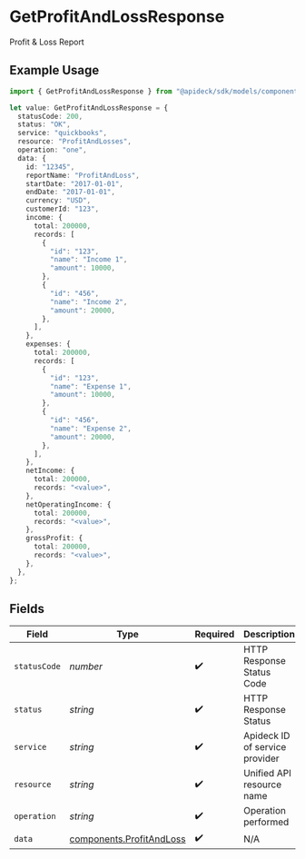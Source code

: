 # GetProfitAndLossResponse

Profit & Loss Report

## Example Usage

```typescript
import { GetProfitAndLossResponse } from "@apideck/sdk/models/components";

let value: GetProfitAndLossResponse = {
  statusCode: 200,
  status: "OK",
  service: "quickbooks",
  resource: "ProfitAndLosses",
  operation: "one",
  data: {
    id: "12345",
    reportName: "ProfitAndLoss",
    startDate: "2017-01-01",
    endDate: "2017-01-01",
    currency: "USD",
    customerId: "123",
    income: {
      total: 200000,
      records: [
        {
          "id": "123",
          "name": "Income 1",
          "amount": 10000,
        },
        {
          "id": "456",
          "name": "Income 2",
          "amount": 20000,
        },
      ],
    },
    expenses: {
      total: 200000,
      records: [
        {
          "id": "123",
          "name": "Expense 1",
          "amount": 10000,
        },
        {
          "id": "456",
          "name": "Expense 2",
          "amount": 20000,
        },
      ],
    },
    netIncome: {
      total: 200000,
      records: "<value>",
    },
    netOperatingIncome: {
      total: 200000,
      records: "<value>",
    },
    grossProfit: {
      total: 200000,
      records: "<value>",
    },
  },
};
```

## Fields

| Field                                                                | Type                                                                 | Required                                                             | Description                                                          | Example                                                              |
| -------------------------------------------------------------------- | -------------------------------------------------------------------- | -------------------------------------------------------------------- | -------------------------------------------------------------------- | -------------------------------------------------------------------- |
| `statusCode`                                                         | *number*                                                             | :heavy_check_mark:                                                   | HTTP Response Status Code                                            | 200                                                                  |
| `status`                                                             | *string*                                                             | :heavy_check_mark:                                                   | HTTP Response Status                                                 | OK                                                                   |
| `service`                                                            | *string*                                                             | :heavy_check_mark:                                                   | Apideck ID of service provider                                       | quickbooks                                                           |
| `resource`                                                           | *string*                                                             | :heavy_check_mark:                                                   | Unified API resource name                                            | ProfitAndLosses                                                      |
| `operation`                                                          | *string*                                                             | :heavy_check_mark:                                                   | Operation performed                                                  | one                                                                  |
| `data`                                                               | [components.ProfitAndLoss](../../models/components/profitandloss.md) | :heavy_check_mark:                                                   | N/A                                                                  |                                                                      |